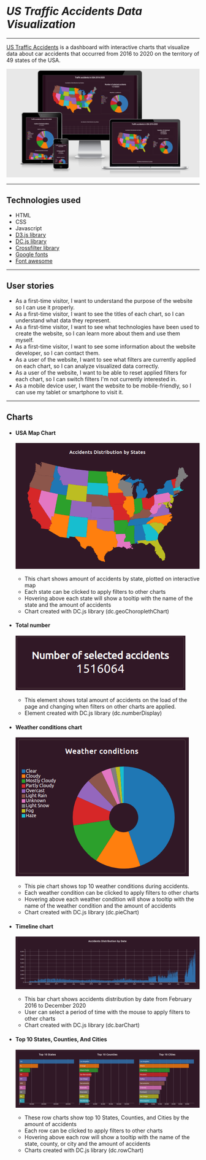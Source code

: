 # _US Traffic Accidents Data Visualization_

---

[US Traffic Accidents](https://lexach91.github.io/US-accidents/) is a dashboard with interactive charts that visualize data about car accidents that occurred from 2016 to 2020 on the territory of 49 states of the USA.

![site on different devices](assets/documentation/am-i-responsive.png)

---

## Technologies used

- HTML
- CSS
- Javascript
- [D3.js library](https://d3js.org/)
- [DC.js library](https://dc-js.github.io/dc.js/)
- [Crossfilter library](https://square.github.io/crossfilter/)
- [Google fonts](https://fonts.google.com/)
- [Font awesome](https://fontawesome.com/)

---

## User stories

- As a first-time visitor, I want to understand the purpose of the website so I can use it properly.
- As a first-time visitor, I want to see the titles of each chart, so I can understand what data they represent.
- As a first-time visitor, I want to see what technologies have been used to create the website, so I can learn more about them and use them myself.
- As a first-time visitor, I want to see some information about the website developer, so I can contact them.
- As a user of the website, I want to see what filters are currently applied on each chart, so I can analyze visualized data correctly.
- As a user of the website, I want to be able to reset applied filters for each chart, so I can switch filters I'm not currently interested in.
- As a mobile device user, I want the website to be mobile-friendly, so I can use my tablet or smartphone to visit it.

---

## Charts

- #### USA Map Chart
    ![USA map](assets/documentation/us-map.png)

    - This chart shows amount of accidents by state, plotted on interactive map
    - Each state can be clicked to apply filters to other charts
    - Hovering above each state will show a tooltip with the name of the state and the amount of accidents
    - Chart created with DC.js library (dc.geoChoroplethChart)

- #### Total number
    ![Number of selected accidents](assets/documentation/total-number.png)

    - This element shows total amount of accidents on the load of the page and changing when filters on other charts are applied.
    - Element created with DC.js library (dc.numberDisplay)

- #### Weather conditions chart
    ![Weather pie chart](assets/documentation/weather-selector.png)

    - This pie chart shows top 10 weather conditions during accidents.
    - Each weather condition can be clicked to apply filters to other charts
    - Hovering above each weather condition will show a tooltip with the name of the weather condition and the amount of accidents
    - Chart created with DC.js library (dc.pieChart)

- #### Timeline chart
    ![Timeline bar chart](assets/documentation/timeline.png)

    - This bar chart shows accidents distribution by date from February 2016 to December 2020
    - User can select a period of time with the mouse to apply filters to other charts
    - Chart created with DC.js library (dc.barChart)

- #### Top 10 States, Counties, And Cities
    ![Top 10 States, Counties, And Cities row charts](assets/documentation/tops.png)

    - These row charts show top 10 States, Counties, and Cities by the amount of accidents
    - Each row can be clicked to apply filters to other charts
    - Hovering above each row will show a tooltip with the name of the state, county, or city and the amount of accidents
    - Charts created with DC.js library (dc.rowChart)